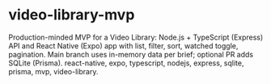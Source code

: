 # video-library-mvp
Production-minded MVP for a Video Library: Node.js + TypeScript (Express) API and React Native (Expo) app with list, filter, sort, watched toggle, pagination. Main branch uses in-memory data per brief; optional PR adds SQLite (Prisma). react-native, expo, typescript, nodejs, express, sqlite, prisma, mvp, video-library.
